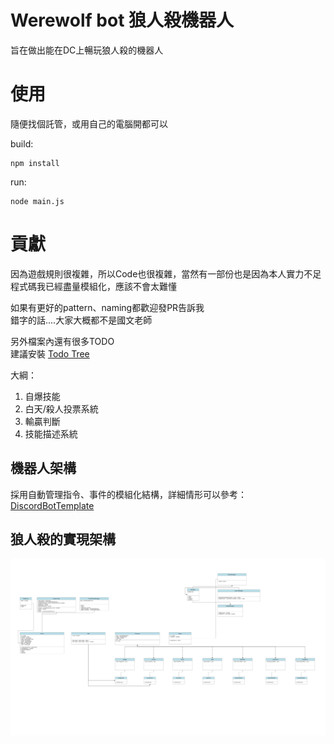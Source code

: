 # Werewolf bot 狼人殺機器人

旨在做出能在DC上暢玩狼人殺的機器人

# 使用

隨便找個託管，或用自己的電腦開都可以

build: 
```
npm install
```

run:
```
node main.js
```

# 貢獻

因為遊戲規則很複雜，所以Code也很複雜，當然有一部份也是因為本人實力不足  
程式碼我已經盡量模組化，應該不會太難懂

如果有更好的pattern、naming都歡迎發PR告訴我  
錯字的話....大家大概都不是國文老師  

另外檔案內還有很多TODO  
建議安裝 [Todo Tree](https://marketplace.visualstudio.com/items?itemName=Gruntfuggly.todo-tree)

大綱：
1. 自爆技能
2. 白天/殺人投票系統
3. 輸贏判斷
4. 技能描述系統

## 機器人架構

採用自動管理指令、事件的模組化結構，詳細情形可以參考：[DiscordBotTemplate](https://github.com/Chaoray/DiscordBotTemplate)

## 狼人殺的實現架構

![](/uml.png)
